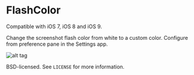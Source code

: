 # FlashColor


Compatible with iOS 7, iOS 8 and iOS 9.


Change the screenshot flash color from white to a custom color. Configure from preference pane in the Settings app.

![alt tag](https://raw.github.com/ca13ra1/FlashColor/master/SS.PNG)


BSD-licensed. See `LICENSE` for more information.